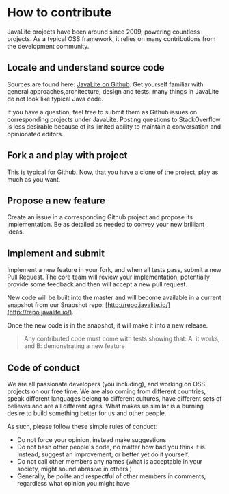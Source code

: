<div class="page-header">
   <h1>How to contribute</h1>
</div>


JavaLite projects have been around since 2009, powering countless projects. As a typical OSS framework,
it relies on many contributions from the development community.



## Locate and understand source code

Sources are found here: [JavaLite on Github](https://github.com/javalite). Get yourself familiar with general
approaches,architecture, design and tests. many things in JavaLite do not look like typical Java code.

If you have a question, feel free to submit them as Github issues on corresponding projects under JavaLite.
Posting questions to StackOverflow is less desirable because of its limited ability to maintain a conversation
  and opinionated editors.


## Fork a and play with project

This is typical for Github. Now, that you have a clone of the project, play as much as you want.


## Propose a new feature

Create an issue in a corresponding Github project and propose its implementation. Be as detailed as needed
  to convey your new brilliant ideas.

## Implement and submit

Implement a new feature in your fork, and when all tests pass, submit a new Pull Request. The core team will review
 your implementation, potentially provide some feedback and then  will accept a new pull request.

New code will be built into the master and will become available in a current snapshot from our
Snapshot repo: [http://repo.javalite.io/](http://repo.javalite.io/).

Once the new code is in the snapshot, it will make it into a new release.

> Any contributed code must come with tests showing that: A: it works,  and B: demonstrating a new feature


## Code of conduct

We are all passionate developers (you including), and working on OSS projects on our free time.
We are also coming from different countries, speak different languages belong to different cultures,
 have different sets of believes and are all different ages. What makes us similar is a burning desire to
 build something better for us and other people.

As such, please follow these simple rules of conduct:

* Do not force your opinion, instead make suggestions
* Do not bash other people's code, no matter how bad you think it is. Instead, suggest an improvement,
or better yet do it yourself.
* Do not call other members any names (what is acceptable in your society, might  sound abrasive in others )
* Generally, be polite and respectful of other members in comments, regardless what opinion you might have



